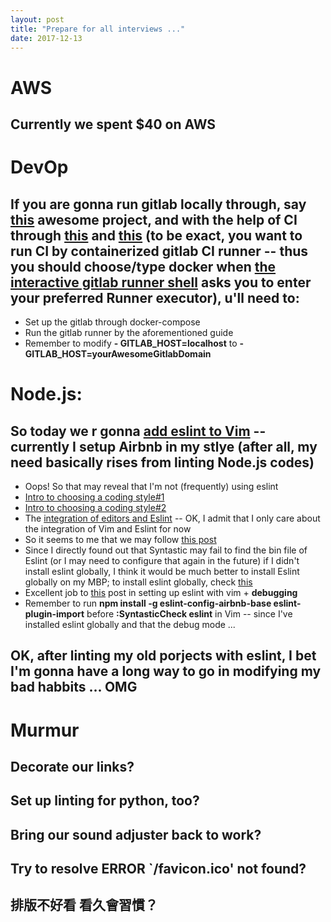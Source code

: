 ```yaml
---
layout: post
title: "Prepare for all interviews ..."
date: 2017-12-13
---
```


# AWS
## Currently we spent $40 on AWS

# DevOp
## If you are gonna run gitlab locally through, say [this](https://github.com/sameersbn/docker-gitlab) awesome project, and with the help of CI through [this](https://docs.gitlab.com/runner/install/docker.html) and [this](https://docs.gitlab.com/runner/register/index.html) (to be exact, you want to run CI by containerized gitlab CI runner -- thus you should choose/type __docker__ when [the interactive gitlab runner shell](https://docs.gitlab.com/runner/register/index.html) asks you to enter your preferred Runner executor), u'll need to:
- Set up the gitlab through docker-compose
- Run the gitlab runner by the aforementioned guide
- Remember to modify __- GITLAB_HOST=localhost__ to __- GITLAB_HOST=yourAwesomeGitlabDomain__ 

# Node.js:
## So today we r gonna [add eslint to Vim](https://medium.com/@hpux/vim-and-eslint-16fa08cc580f) -- currently I setup __Airbnb__ in my stlye (after all, my need basically rises from linting Node.js codes)
- Oops! So that may reveal that I'm not (frequently) using eslint
- [Intro to choosing a coding style#1](https://hackernoon.com/what-javascript-code-style-is-the-most-popular-5a3f5bec1f6f)
- [Intro to choosing a coding style#2](https://medium.freecodecamp.org/adding-some-air-to-the-airbnb-style-guide-3df40e31c57a)
- The [integration of editors and Eslint](https://eslint.org/docs/user-guide/integrations#editors) -- OK, I admit that I only care about the integration of Vim and Eslint for now
- So it seems to me that we may follow [this post](https://medium.com/@hpux/vim-and-eslint-16fa08cc580f)
- Since I directly found out that Syntastic may fail to find the bin file of Eslint (or I may need to configure that again in the future) if I didn't install eslint globally, I think it would be much better to install Eslint globally on my MBP; to install eslint globally, check [this](https://github.com/eslint/eslint#global-installation-and-usage)
- Excellent job to [this](https://medium.com/@hpux/vim-and-eslint-16fa08cc580f) post in setting up eslint with vim + __debugging__
- Remember to run __npm install -g eslint-config-airbnb-base eslint-plugin-import__ before __:SyntasticCheck eslint__ in Vim -- since I've installed eslint globally and that the debug mode ...
## OK, after linting my old porjects with eslint, I bet I'm gonna have a long way to go in modifying my bad habbits ... OMG

# Murmur
## Decorate our links?
## Set up linting for python, too?
## Bring our __sound adjuster__ back to work?
## Try to resolve __ERROR `/favicon.ico' not found__?
## 排版不好看 看久會習慣？
